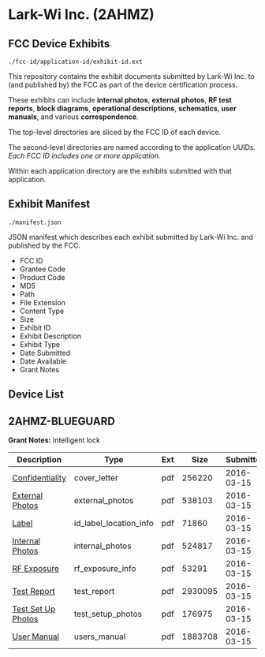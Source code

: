 # Lark-Wi Inc. (2AHMZ)
## FCC Device Exhibits

```
./fcc-id/application-id/exhibit-id.ext
```

This repository contains the exhibit documents submitted by Lark-Wi Inc. to (and published by) the FCC as part of the device certification process.

These exhibits can include **internal photos**, **external photos**, **RF test reports**, **block diagrams**, **operational descriptions**, **schematics**, **user manuals**, and various **correspondence**.

The top-level directories are sliced by the FCC ID of each device.

The second-level directories are named according to the application UUIDs. *Each FCC ID includes one or more application.*

Within each application directory are the exhibits submitted with that application. 

## Exhibit Manifest

```
./manifest.json
```

JSON manifest which describes each exhibit submitted by Lark-Wi Inc. and published by the FCC.

- FCC ID
- Grantee Code
- Product Code
- MD5
- Path
- File Extension
- Content Type
- Size
- Exhibit ID
- Exhibit Description
- Exhibit Type
- Date Submitted
- Date Available
- Grant Notes

## Device List
## 2AHMZ-BLUEGUARD
**Grant Notes:** Intelligent lock

| Description | Type | Ext | Size | Submitted | Available |
| ----------- | ---- | --- | ---- | --------- | --------- |
| [Confidentiality](2AHMZ-BLUEGUARD/4b6d7bd5455582aaa510ea1726ff0dc1/2930500.pdf) | cover_letter | pdf | 256220 | 2016-03-15 | 2016-03-20 |
| [External Photos](2AHMZ-BLUEGUARD/4b6d7bd5455582aaa510ea1726ff0dc1/2930501.pdf) | external_photos | pdf | 538103 | 2016-03-15 | 2016-03-20 |
| [Label](2AHMZ-BLUEGUARD/4b6d7bd5455582aaa510ea1726ff0dc1/2930503.pdf) | id_label_location_info | pdf | 71860 | 2016-03-15 | 2016-03-20 |
| [Internal Photos](2AHMZ-BLUEGUARD/4b6d7bd5455582aaa510ea1726ff0dc1/2930502.pdf) | internal_photos | pdf | 524817 | 2016-03-15 | 2016-03-20 |
| [RF Exposure](2AHMZ-BLUEGUARD/4b6d7bd5455582aaa510ea1726ff0dc1/2930508.pdf) | rf_exposure_info | pdf | 53291 | 2016-03-15 | 2016-03-20 |
| [Test Report](2AHMZ-BLUEGUARD/4b6d7bd5455582aaa510ea1726ff0dc1/2930507.pdf) | test_report | pdf | 2930095 | 2016-03-15 | 2016-03-20 |
| [Test Set Up Photos](2AHMZ-BLUEGUARD/4b6d7bd5455582aaa510ea1726ff0dc1/2930506.pdf) | test_setup_photos | pdf | 176975 | 2016-03-15 | 2016-03-20 |
| [User Manual](2AHMZ-BLUEGUARD/4b6d7bd5455582aaa510ea1726ff0dc1/2930509.pdf) | users_manual | pdf | 1883708 | 2016-03-15 | 2016-03-20 |
